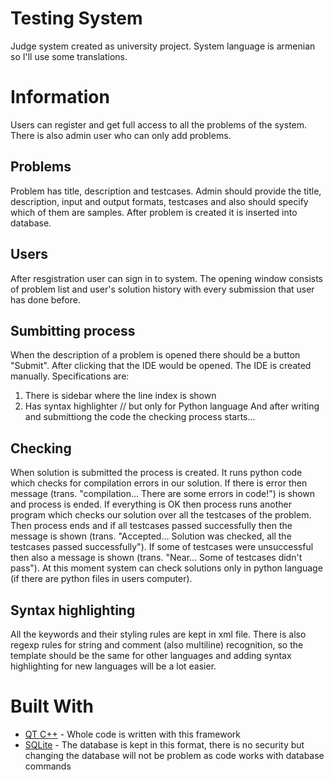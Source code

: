 # Testing System
Judge system created as university project. System language is armenian so I'll use some translations.

# Information
Users can register and get full access to all the problems of the system. There is also admin user who can only add problems.

## Problems
Problem has title, description and testcases. Admin should provide the title, description, input and output formats, testcases and also should specify which of them are samples. After problem is created it is inserted into database.

## Users
After resgistration user can sign in to system. The opening window consists of problem list and user's solution history with every submission that user has done before.

## Sumbitting process
When the description of a problem is opened there should be a button "Submit". After clicking that the IDE would be opened. The IDE is created manually. Specifications are:
1. There is sidebar where the line index is shown
2. Has syntax highlighter // but only for Python language
And after writing and submittiong the code the checking process starts...

## Checking
When solution is submitted the process is created. It runs python code which checks for compilation errors in our solution. If there is error then message (trans. "compilation... There are some errors in code!") is shown and process is ended. If everything is OK then process runs another program which checks our solution over all the testcases of the problem. Then process ends and if all testcases passed successfully then the message is shown (trans. "Accepted... Solution was checked, all the testcases passed successfully"). If some of testcases were unsuccessful then also a message is shown (trans. "Near... Some of testcases didn't pass"). 
At this moment system can check solutions only in python language (if there are python files in users computer).

## Syntax highlighting
All the keywords and their styling rules are kept in xml file. There is also regexp rules for string and comment (also multiline) recognition, so the template should be the same for other languages and adding syntax highlighting for new languages will be a lot easier.

# Built With
* [QT C++](https://www.qt.io/download) - Whole code is written with this framework
* [SQLite](https://www.sqlite.org/index.html) - The database is kept in this format, there is no security but changing the database will not be problem as code works with database commands
